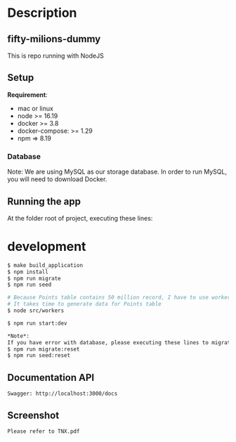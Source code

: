 # Description
## fifty-milions-dummy

This is repo running with NodeJS 

## Setup

**Requirement**:
- mac or linux
- node >= 16.19
- docker >= 3.8
- docker-compose: >= 1.29
- npm => 8.19

<h3>Database</h3>

Note: We are using MySQL as our storage database. In order to run MySQL, you will need to download Docker.

## Running the app

At the folder root of project, executing these lines:

# development
```bash
$ make build_application
$ npm install
$ npm run migrate
$ npm run seed

# Because Points table contains 50 million record, I have to use worker_thread to seed the database.
# It takes time to generate data for Points table
$ node src/workers

$ npm run start:dev

*Note*:
If you have error with database, please executing these lines to migrate and seed your database again.
$ npm run migrate:reset
$ npm run seed:reset
```

## Documentation API
```
Swagger: http://localhost:3000/docs
```

## Screenshot
```
Please refer to TNX.pdf
```
